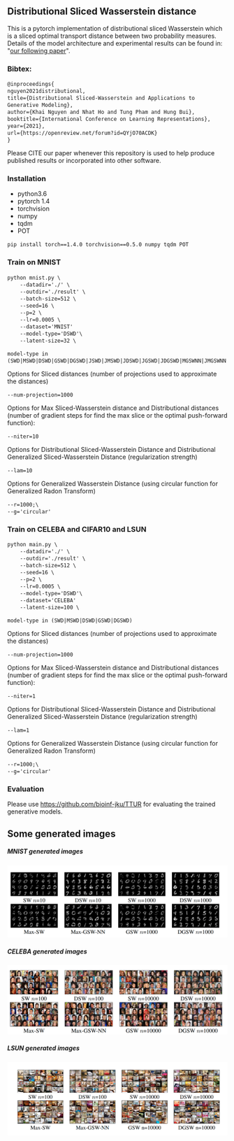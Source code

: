 ## Distributional Sliced Wasserstein distance
This is a pytorch implementation of distributional sliced Wasserstein which is a sliced optimal transport distance between two probability measures. Details of the model architecture and experimental results can be found in: "[our following paper](https://arxiv.org/pdf/2002.07367.pdf)".

### Bibtex:
````
@inproceedings{
nguyen2021distributional,
title={Distributional Sliced-Wasserstein and Applications to Generative Modeling},
author={Khai Nguyen and Nhat Ho and Tung Pham and Hung Bui},
booktitle={International Conference on Learning Representations},
year={2021},
url={https://openreview.net/forum?id=QYjO70ACDK}
}
````
Please CITE our paper whenever this repository is used to help produce published results or incorporated into other software.
### Installation

* python3.6
* pytorch 1.4
* torchvision
* numpy
* tqdm
* POT

````
pip install torch==1.4.0 torchvision==0.5.0 numpy tqdm POT
````
### Train on MNIST
``` 
python mnist.py \
    --datadir='./' \
    --outdir='./result' \
    --batch-size=512 \
    --seed=16 \
    --p=2 \
    --lr=0.0005 \
    --dataset='MNIST'
    --model-type='DSWD'\
    --latent-size=32 \ 
```
```
model-type in (SWD|MSWD|DSWD|GSWD|DGSWD|JSWD|JMSWD|JDSWD|JGSWD|JDGSWD|MGSWNN|JMGSWNN|MGSWD|JMGSWD)
```
Options for Sliced distances (number of projections used to approximate the distances)
````
--num-projection=1000
````

Options for Max Sliced-Wasserstein distance and Distributional distances (number of gradient steps for find the max slice or the optimal push-forward function):

```
--niter=10
```
Options for Distributional Sliced-Wasserstein Distance and Distributional Generalized Sliced-Wasserstein Distance (regularization strength)

````
--lam=10
````
Options for Generalized Wasserstein Distance (using circular function for Generalized Radon Transform)

````
--r=1000;\
--g='circular'
````
### Train on CELEBA and CIFAR10 and LSUN
``` 
python main.py \
    --datadir='./' \
    --outdir='./result' \
    --batch-size=512 \
    --seed=16 \
    --p=2 \
    --lr=0.0005 \
    --model-type='DSWD'\
    --dataset='CELEBA'
    --latent-size=100 \ 
```
```
model-type in (SWD|MSWD|DSWD|GSWD|DGSWD)
```
Options for Sliced distances (number of projections used to approximate the distances)
````
--num-projection=1000
````
Options for Max Sliced-Wasserstein distance and Distributional distances (number of gradient steps for find the max slice or the optimal push-forward function):

```
--niter=1
```
Options for Distributional Sliced-Wasserstein Distance and Distributional Generalized Sliced-Wasserstein Distance (regularization strength)

````
--lam=1
````
Options for Generalized Wasserstein Distance (using circular function for Generalized Radon Transform)

````
--r=1000;\
--g='circular'
````
### Evaluation
Please use https://github.com/bioinf-jku/TTUR for evaluating the trained generative models.

## Some generated images
##### MNIST generated images
![MNIST](images/MNIST.png) 
##### CELEBA generated images
![MNIST](images/CelebA.png) 
##### LSUN generated images
![MNIST](images/LSUN.png) 
